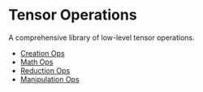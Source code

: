 # Tensor Operations

A comprehensive library of low-level tensor operations.

- [Creation Ops](creation.md)
- [Math Ops](math.md)
- [Reduction Ops](reductions.md)
- [Manipulation Ops](manipulation.md)
